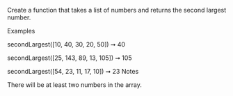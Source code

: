 Create a function that takes a list of numbers and returns the second largest number.

Examples

secondLargest([10, 40, 30, 20, 50]) ➞ 40

secondLargest([25, 143, 89, 13, 105]) ➞ 105

secondLargest([54, 23, 11, 17, 10]) ➞ 23
Notes

There will be at least two numbers in the array.
